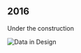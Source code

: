 ## 2016

Under the construction

![Data in Design](https://namjulee.github.io/njs-lab-public/project/2016-Harvard-cs171-TheGDELT-project/2016-Harvard-cs171-TheGDELT-project.jpg)